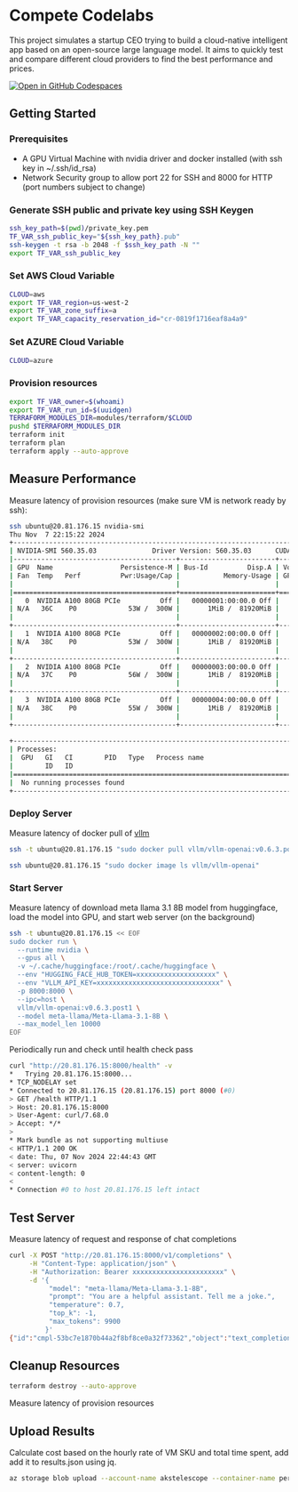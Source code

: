 # Compete Codelabs

This project simulates a startup CEO trying to build a cloud-native intelligent app based on an open-source large language model. It aims to quickly test and compare different cloud providers to find the best performance and prices.

[![Open in GitHub Codespaces](https://github.com/codespaces/badge.svg)](https://github.com/codespaces/new?repo=compete-labs)

## Getting Started

### Prerequisites

* A GPU Virtual Machine with nvidia driver and docker installed (with ssh key in ~/.ssh/id_rsa)
* Network Security group to allow port 22 for SSH and 8000 for HTTP (port numbers subject to change)

### Generate SSH public and private key using SSH Keygen
```bash
ssh_key_path=$(pwd)/private_key.pem
TF_VAR_ssh_public_key="${ssh_key_path}.pub"
ssh-keygen -t rsa -b 2048 -f $ssh_key_path -N ""
export TF_VAR_ssh_public_key
```

### Set AWS Cloud Variable
```bash
CLOUD=aws
export TF_VAR_region=us-west-2
export TF_VAR_zone_suffix=a
export TF_VAR_capacity_reservation_id="cr-0819f1716eaf8a4a9"
```
### Set AZURE Cloud Variable
```bash
CLOUD=azure
```

### Provision resources
```bash
export TF_VAR_owner=$(whoami)
export TF_VAR_run_id=$(uuidgen)
TERRAFORM_MODULES_DIR=modules/terraform/$CLOUD
pushd $TERRAFORM_MODULES_DIR
terraform init
terraform plan
terraform apply --auto-approve
```

## Measure Performance
Measure latency of provision resources (make sure VM is network ready by ssh):
```bash
ssh ubuntu@20.81.176.15 nvidia-smi
Thu Nov  7 22:15:22 2024       
+-----------------------------------------------------------------------------------------+
| NVIDIA-SMI 560.35.03              Driver Version: 560.35.03      CUDA Version: 12.6     |
|-----------------------------------------+------------------------+----------------------+
| GPU  Name                 Persistence-M | Bus-Id          Disp.A | Volatile Uncorr. ECC |
| Fan  Temp   Perf          Pwr:Usage/Cap |           Memory-Usage | GPU-Util  Compute M. |
|                                         |                        |               MIG M. |
|=========================================+========================+======================|
|   0  NVIDIA A100 80GB PCIe          Off |   00000001:00:00.0 Off |                    0 |
| N/A   36C    P0             53W /  300W |       1MiB /  81920MiB |      0%      Default |
|                                         |                        |             Disabled |
+-----------------------------------------+------------------------+----------------------+
|   1  NVIDIA A100 80GB PCIe          Off |   00000002:00:00.0 Off |                    0 |
| N/A   38C    P0             53W /  300W |       1MiB /  81920MiB |      0%      Default |
|                                         |                        |             Disabled |
+-----------------------------------------+------------------------+----------------------+
|   2  NVIDIA A100 80GB PCIe          Off |   00000003:00:00.0 Off |                    0 |
| N/A   37C    P0             56W /  300W |       1MiB /  81920MiB |      0%      Default |
|                                         |                        |             Disabled |
+-----------------------------------------+------------------------+----------------------+
|   3  NVIDIA A100 80GB PCIe          Off |   00000004:00:00.0 Off |                    0 |
| N/A   38C    P0             55W /  300W |       1MiB /  81920MiB |      0%      Default |
|                                         |                        |             Disabled |
+-----------------------------------------+------------------------+----------------------+
                                                                                         
+-----------------------------------------------------------------------------------------+
| Processes:                                                                              |
|  GPU   GI   CI        PID   Type   Process name                              GPU Memory |
|        ID   ID                                                               Usage      |
|=========================================================================================|
|  No running processes found                                                             |
+-----------------------------------------------------------------------------------------+
```

### Deploy Server
Measure latency of docker pull of [vllm](https://github.com/vllm-project/vllm)
```bash
ssh -t ubuntu@20.81.176.15 "sudo docker pull vllm/vllm-openai:v0.6.3.post1"
```

```bash
ssh ubuntu@20.81.176.15 "sudo docker image ls vllm/vllm-openai"
```

### Start Server
Measure latency of download meta llama 3.1 8B model from huggingface, load the model into GPU, and start web server (on the background)
```bash
ssh -t ubuntu@20.81.176.15 << EOF
sudo docker run \
  --runtime nvidia \
  --gpus all \
  -v ~/.cache/huggingface:/root/.cache/huggingface \
  --env "HUGGING_FACE_HUB_TOKEN=xxxxxxxxxxxxxxxxxxxx" \
  --env "VLLM_API_KEY=xxxxxxxxxxxxxxxxxxxxxxxxxxxxxxx" \
  -p 8000:8000 \
  --ipc=host \
  vllm/vllm-openai:v0.6.3.post1 \
  --model meta-llama/Meta-Llama-3.1-8B \
  --max_model_len 10000
EOF
```

Periodically run and check until health check pass
```bash
curl "http://20.81.176.15:8000/health" -v
*   Trying 20.81.176.15:8000...
* TCP_NODELAY set
* Connected to 20.81.176.15 (20.81.176.15) port 8000 (#0)
> GET /health HTTP/1.1
> Host: 20.81.176.15:8000
> User-Agent: curl/7.68.0
> Accept: */*
> 
* Mark bundle as not supporting multiuse
< HTTP/1.1 200 OK
< date: Thu, 07 Nov 2024 22:44:43 GMT
< server: uvicorn
< content-length: 0
< 
* Connection #0 to host 20.81.176.15 left intact
```

## Test Server
Measure latency of request and response of chat completions
```bash
curl -X POST "http://20.81.176.15:8000/v1/completions" \
     -H "Content-Type: application/json" \
     -H "Authorization: Bearer xxxxxxxxxxxxxxxxxxxxxxx" \
     -d '{
          "model": "meta-llama/Meta-Llama-3.1-8B",
          "prompt": "You are a helpful assistant. Tell me a joke.",
          "temperature": 0.7,
          "top_k": -1,
          "max_tokens": 9900
         }'
{"id":"cmpl-53bc7e1870b44a2f8bf8ce0a32f73362","object":"text_completion","created":1731019602,"model":"meta-llama/Meta-Llama-3.1-8B","choices":[{"index":0,"text":" It's your turn. The man was surprised when he saw the monkey dancing. The old man is still alive. I still don't know what happened. When will the singer arrive in Japan? We can't wait any longer. You'd better hurry up. I know that he's a good man. We have to do it.\nI wonder what'll happen next. I am not used to sleeping in a chair. You know what you have to do. The only thing that can stop a bad guy with a gun is a good guy with a gun. The doctor cured him of his cold. We don't have time to do that. I'm not a brain surgeon. I'm an astronaut. It seemed like a good idea at the time. We were just talking about you. The train arrived at the station promptly at 8:00.\nI'll be there for you. I'm not trying to stop you. I'm going to try to stay here. They got married in secret. The earthquake was destructive. Pratapwant was only trying to help you. I never wanted to do this again. I don't know if he's still alive. I think you're right. It looked like they were arguing.\nYou have to pay the bill. We had to make some difficult decisions. I know how to do that. They told me that too. He's a good boy. I have no idea what you're talking about. I should've known better than to trust you. He was annoyed at his friend. The girl entered the room and closed the door behind her. I hope you bring your family.\nWe'll never know the truth. You're not careful. I was just as surprised as you. You actually found them? You're very beautiful. She was terribly affected by the death of her father. The present government is likely to be overthrown. I'm trying to concentrate. My wife is pregnant with triplets. I'm a little scared.\nI didn't know that you were a doctor. I don't know what to do about that. We're already too late. I'm not very good, I'm afraid. He's had a pretty hard time. Don't worry. I'll be there. I'm just going to get some coffee. The engine gives out 20 horsepower. I'm getting out of here! I don't want to stay here any longer!\nI don't like the new car. I just don't want to go there alone. Why didn't you tell me you were going to do that? I'm a little nervous, too. I'm really trying to help. He was drunk. I haven't seen you for a long time. I'm not the one who called you. I have one. I don't know what we can do now. The movie starts at 8:00.\nI don't have the strength. I told you I'd help you. I'll do whatever you want me to do. I've never met anyone who can speak French as well as you. It's a good plan. The dog barked at the cat. I was wrong. I was a fool. I had no choice. I'm not kidding. The baseball game was called off because of the rain.\nDon't make me do that. You have made up your mind. I'm not sure. I'd like to talk to you about that some more. I can't describe how beautiful she looked. I don't have to do anything. If you don't want to, there's no need to. They're very happy. Don't pay any attention to her. She is studying English at the moment.\nI didn't see you. It was indeed a great pleasure to see you. He's still a child. The country's growth rate has been negative. I'm sorry. You can't come with me. He's doing well. Let's all sing. I'm not going to talk to you anymore. No one can escape death. I didn't know that you could speak French.\nShe was a very beautiful lady. Your work is excellent. This is a good idea, but we have to do it right. A woman's place is in the home. You're a good person. I'm not sure if I can do it. What was I supposed to do? There's no easy way to say this. I don't like him right now. I have enough money to buy this car.","logprobs":null,"finish_reason":"stop","stop_reason":null,"prompt_logprobs":null}],"usage":{"prompt_tokens":12,"total_tokens":918,"completion_tokens":906}}
```

## Cleanup Resources
```bash
terraform destroy --auto-approve
```

Measure latency of provision resources

## Upload Results
Calculate cost based on the hourly rate of VM SKU and total time spent, add add it to results.json using jq.
```bash
az storage blob upload --account-name akstelescope --container-name perf-eval --name compete-codelabs --file results.json
```
